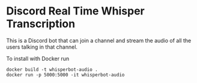# Discord Real Time Whisper Transcription

This is a Discord bot that can join a channel and stream the audio of all the users talking in that channel.

To install with Docker run
```
docker build -t whisperbot-audio .
docker run -p 5000:5000 -it whisperbot-audio
```
